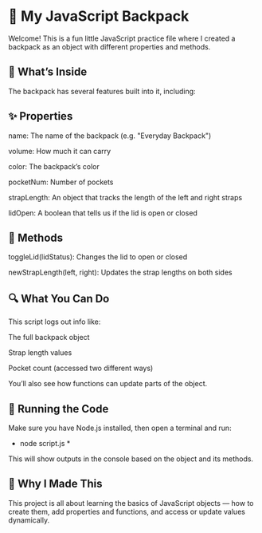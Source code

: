 # 🎒 My JavaScript Backpack #

Welcome! This is a fun little JavaScript practice file where I created a backpack as an object with different properties and methods.

## 📄 What’s Inside ##

The backpack has several features built into it, including:

## ✨ Properties ##

name: The name of the backpack (e.g. "Everyday Backpack")

volume: How much it can carry

color: The backpack’s color

pocketNum: Number of pockets

strapLength: An object that tracks the length of the left and right straps

lidOpen: A boolean that tells us if the lid is open or closed

## 🔁 Methods ##

toggleLid(lidStatus): Changes the lid to open or closed

newStrapLength(left, right): Updates the strap lengths on both sides

## 🔍 What You Can Do ##

This script logs out info like:

The full backpack object

Strap length values

Pocket count (accessed two different ways)

You’ll also see how functions can update parts of the object.

## 🚀 Running the Code ##

Make sure you have Node.js installed, then open a terminal and run:

* node script.js *

This will show outputs in the console based on the object and its methods.

## 🎯 Why I Made This ##

This project is all about learning the basics of JavaScript objects — how to create them, add properties and functions, and access or update values dynamically.

